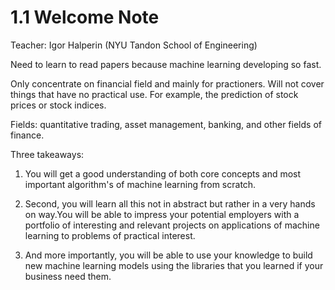 # 1.1 Welcome Note

Teacher: Igor Halperin (NYU Tandon School of Engineering)

Need to learn to read papers because machine learning developing so fast.

Only concentrate on financial field and mainly for practioners. Will not cover things that have no practical use. For example, the prediction of stock prices or stock indices.

Fields: quantitative trading, asset management, banking, and other fields of finance. 

Three takeaways:

1. You will get a good understanding of both core concepts and most important algorithm's of machine learning from scratch.

2. Second, you will learn all this not in abstract but rather in a very hands on way.You will be able to impress your potential employers with a portfolio of interesting and relevant projects on applications of machine learning to problems of practical interest. 

3. And more importantly, you will be able to use your knowledge to build new machine learning models using the libraries that you learned if your business need them.
